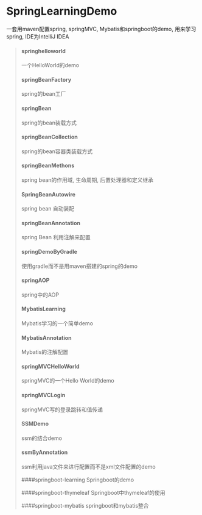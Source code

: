 # SpringLearningDemo
一套用maven配置spring, springMVC, Mybatis和springboot的demo, 用来学习spring, IDE为IntelliJ IDEA

> #### springhelloworld
> 一个HelloWorld的demo
>
> #### springBeanFactory
> spring的bean工厂
>
> #### springBean
> spring的bean装载方式
>
> #### springBeanCollection
> spring的bean容器类装载方式
>
> #### springBeanMethons
> spring bean的作用域, 生命周期, 后置处理器和定义继承
>
> #### SpringBeanAutowire
> spring bean 自动装配
>
> #### springBeanAnnotation
> spring Bean 利用注解来配置
>
> #### springDemoByGradle
> 使用gradle而不是用maven搭建的spring的demo
>
> #### springAOP
> spring中的AOP
>
> #### MybatisLearning
> Mybatis学习的一个简单demo
>
> #### MybatisAnnotation
> Mybatis的注解配置
>
> #### springMVCHelloWorld
> springMVC的一个Hello World的demo
>
> #### springMVCLogin
> springMVC写的登录跳转和值传递
>
> #### SSMDemo
> ssm的结合demo
>
> #### ssmByAnnotation
> ssm利用java文件来进行配置而不是xml文件配置的demo
>
> ####springboot-learning
> Springboot的demo
>
> ####springboot-thymeleaf
> Springboot中thymeleaf的使用
>
> ####springboot-mybatis
> springboot和mybatis整合